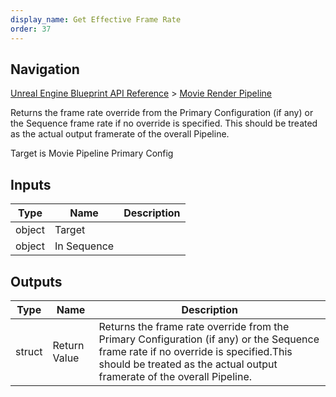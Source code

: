 ```yaml
---
display_name: Get Effective Frame Rate
order: 37
---
```

## Navigation

[Unreal Engine Blueprint API Reference](https://dev.epicgames.com/documentation/en-us/unreal-engine/BlueprintAPI) > [Movie Render Pipeline](https://dev.epicgames.com/documentation/en-us/unreal-engine/BlueprintAPI/MovieRenderPipeline)

Returns the frame rate override from the Primary Configuration (if any) or the Sequence frame rate if no override is specified.
This should be treated as the actual output framerate of the overall Pipeline.

Target is Movie Pipeline Primary Config

## Inputs

| Type | Name | Description |
| --- | --- | --- |
| object | Target |  |
| object | In Sequence |  |

## Outputs

| Type | Name | Description |
| --- | --- | --- |
| struct | Return Value | Returns the frame rate override from the Primary Configuration (if any) or the Sequence frame rate if no override is specified.This should be treated as the actual output framerate of the overall Pipeline. |
